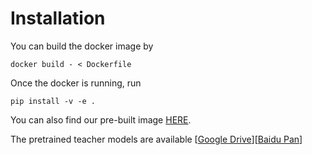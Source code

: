 # Installation
You can build the docker image by
```
docker build - < Dockerfile
```
Once the docker is running, run
```
pip install -v -e .
```
You can also find our pre-built image [HERE](https://hub.docker.com/repository/docker/dingwenqcraft/distillbev/general). <br>

The pretrained teacher models are available [[Google Drive](https://drive.google.com/drive/folders/1gWTWeW7GfEr7CM8kC_GhfKWLS9hSRvnE?usp=sharing)][[Baidu Pan](https://pan.baidu.com/s/1geySJ721yYvYva13AsWf6A?pwd=ntvu)]
